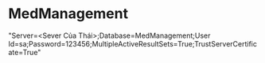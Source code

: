 ﻿# MedManagement

"Server=<Sever Của Thái>;Database=MedManagement;User Id=sa;Password=123456;MultipleActiveResultSets=True;TrustServerCertificate=True"